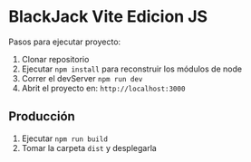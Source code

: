# BlackJack Vite Edicion JS

Pasos para ejecutar proyecto:

1. Clonar repositorio
2. Ejecutar ```npm install``` para reconstruir los módulos de node
3. Correr el devServer ```npm run dev```
4. Abrit el proyecto en: ```http://localhost:3000```

## Producción

1. Ejecutar ```npm run build```
2. Tomar la carpeta ```dist``` y desplegarla